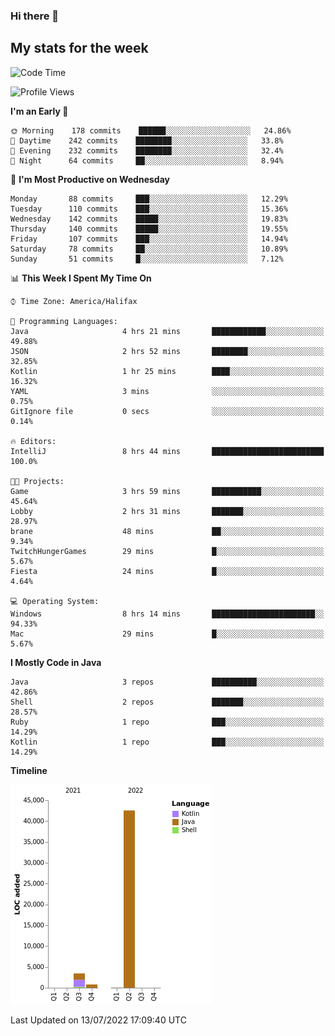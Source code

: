 ### Hi there 👋

## My stats for the week
<!--START_SECTION:waka-->
![Code Time](http://img.shields.io/badge/Code%20Time-311%20hrs%2053%20mins-blue)

![Profile Views](http://img.shields.io/badge/Profile%20Views-0-blue)

**I'm an Early 🐤** 

```text
🌞 Morning    178 commits    ██████░░░░░░░░░░░░░░░░░░░   24.86% 
🌆 Daytime    242 commits    ████████░░░░░░░░░░░░░░░░░   33.8% 
🌃 Evening    232 commits    ████████░░░░░░░░░░░░░░░░░   32.4% 
🌙 Night      64 commits     ██░░░░░░░░░░░░░░░░░░░░░░░   8.94%

```
📅 **I'm Most Productive on Wednesday** 

```text
Monday       88 commits     ███░░░░░░░░░░░░░░░░░░░░░░   12.29% 
Tuesday      110 commits    ███░░░░░░░░░░░░░░░░░░░░░░   15.36% 
Wednesday    142 commits    █████░░░░░░░░░░░░░░░░░░░░   19.83% 
Thursday     140 commits    █████░░░░░░░░░░░░░░░░░░░░   19.55% 
Friday       107 commits    ███░░░░░░░░░░░░░░░░░░░░░░   14.94% 
Saturday     78 commits     ██░░░░░░░░░░░░░░░░░░░░░░░   10.89% 
Sunday       51 commits     █░░░░░░░░░░░░░░░░░░░░░░░░   7.12%

```


📊 **This Week I Spent My Time On** 

```text
⌚︎ Time Zone: America/Halifax

💬 Programming Languages: 
Java                     4 hrs 21 mins       ████████████░░░░░░░░░░░░░   49.88% 
JSON                     2 hrs 52 mins       ████████░░░░░░░░░░░░░░░░░   32.85% 
Kotlin                   1 hr 25 mins        ████░░░░░░░░░░░░░░░░░░░░░   16.32% 
YAML                     3 mins              ░░░░░░░░░░░░░░░░░░░░░░░░░   0.75% 
GitIgnore file           0 secs              ░░░░░░░░░░░░░░░░░░░░░░░░░   0.14%

🔥 Editors: 
IntelliJ                 8 hrs 44 mins       █████████████████████████   100.0%

🐱‍💻 Projects: 
Game                     3 hrs 59 mins       ███████████░░░░░░░░░░░░░░   45.64% 
Lobby                    2 hrs 31 mins       ███████░░░░░░░░░░░░░░░░░░   28.97% 
brane                    48 mins             ██░░░░░░░░░░░░░░░░░░░░░░░   9.34% 
TwitchHungerGames        29 mins             █░░░░░░░░░░░░░░░░░░░░░░░░   5.67% 
Fiesta                   24 mins             █░░░░░░░░░░░░░░░░░░░░░░░░   4.64%

💻 Operating System: 
Windows                  8 hrs 14 mins       ███████████████████████░░   94.33% 
Mac                      29 mins             █░░░░░░░░░░░░░░░░░░░░░░░░   5.67%

```

**I Mostly Code in Java** 

```text
Java                     3 repos             ██████████░░░░░░░░░░░░░░░   42.86% 
Shell                    2 repos             ███████░░░░░░░░░░░░░░░░░░   28.57% 
Ruby                     1 repo              ███░░░░░░░░░░░░░░░░░░░░░░   14.29% 
Kotlin                   1 repo              ███░░░░░░░░░░░░░░░░░░░░░░   14.29%

```


**Timeline**

![Chart not found](https://raw.githubusercontent.com/lyndseyy/lyndseyy/main/charts/bar_graph.png) 


 Last Updated on 13/07/2022 17:09:40 UTC
<!--END_SECTION:waka-->